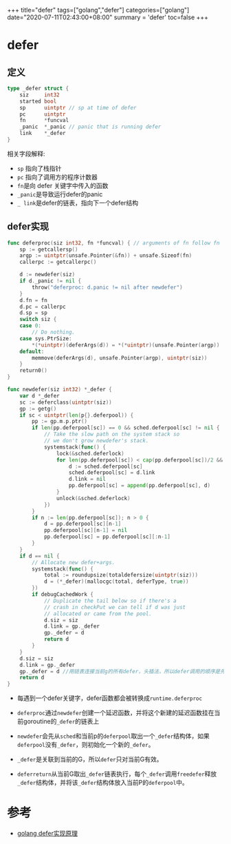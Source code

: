 +++
title="defer"
tags=["golang","defer"]
categories=["golang"]
date="2020-07-11T02:43:00+08:00"
summary = 'defer'
toc=false
+++

defer
=====

定义
----

```go
type _defer struct {
	siz     int32
	started bool
	sp      uintptr // sp at time of defer
	pc      uintptr
	fn      *funcval
	_panic  *_panic // panic that is running defer
	link    *_defer
}
```

相关字段解释:

-	`sp` 指向了栈指针
-	`pc` 指向了调用方的程序计数器
-	`fn`是向 defer 关键字中传入的函数
-	`_panic`是导致运行defer的panic
-	`_ link`是defer的链表，指向下一个defer结构

defer实现
---------

```go
func deferproc(siz int32, fn *funcval) { // arguments of fn follow fn
	sp := getcallersp()
	argp := uintptr(unsafe.Pointer(&fn)) + unsafe.Sizeof(fn)
	callerpc := getcallerpc()

	d := newdefer(siz)
	if d._panic != nil {
		throw("deferproc: d.panic != nil after newdefer")
	}
	d.fn = fn
	d.pc = callerpc
	d.sp = sp
	switch siz {
	case 0:
		// Do nothing.
	case sys.PtrSize:
		*(*uintptr)(deferArgs(d)) = *(*uintptr)(unsafe.Pointer(argp))
	default:
		memmove(deferArgs(d), unsafe.Pointer(argp), uintptr(siz))
	}
	return0()
}

func newdefer(siz int32) *_defer {
	var d *_defer
	sc := deferclass(uintptr(siz))
	gp := getg()
	if sc < uintptr(len(p{}.deferpool)) {
		pp := gp.m.p.ptr()
		if len(pp.deferpool[sc]) == 0 && sched.deferpool[sc] != nil {
			// Take the slow path on the system stack so
			// we don't grow newdefer's stack.
			systemstack(func() {
				lock(&sched.deferlock)
				for len(pp.deferpool[sc]) < cap(pp.deferpool[sc])/2 && sched.deferpool[sc] != nil {
					d := sched.deferpool[sc]
					sched.deferpool[sc] = d.link
					d.link = nil
					pp.deferpool[sc] = append(pp.deferpool[sc], d)
				}
				unlock(&sched.deferlock)
			})
		}
		if n := len(pp.deferpool[sc]); n > 0 {
			d = pp.deferpool[sc][n-1]
			pp.deferpool[sc][n-1] = nil
			pp.deferpool[sc] = pp.deferpool[sc][:n-1]
		}
	}
	if d == nil {
		// Allocate new defer+args.
		systemstack(func() {
			total := roundupsize(totaldefersize(uintptr(siz)))
			d = (*_defer)(mallocgc(total, deferType, true))
		})
		if debugCachedWork {
			// Duplicate the tail below so if there's a
			// crash in checkPut we can tell if d was just
			// allocated or came from the pool.
			d.siz = siz
			d.link = gp._defer
			gp._defer = d
			return d
		}
	}
	d.siz = siz
	d.link = gp._defer
	gp._defer = d //用链表连接当前g的所有defer，头插法，所以defer调用的顺序是先入后出的
	return d
}
```

-	每遇到一个defer关键字，defer函数都会被转换成`runtime.deferproc`

-	`deferproc`通过`newdefer`创建一个延迟函数，并将这个新建的延迟函数挂在当前goroutine的`_defer`的链表上

-	`newdefer`会先从`sched`和当前p的`deferpool`取出一个`_defer`结构体，如果`deferpool`没有`_defer`，则初始化一个新的`_defer`。

-	`_defer`是关联到当前的G，所以`defer`只对当前G有效。

-	`deferreturn`从当前G取出`_defer`链表执行，每个`_defer`调用`freedefer`释放`_defer`结构体，并将该`_defer`结构体放入当前P的`deferpool`中。

参考
====

-	[golang defer实现原理](https://www.tuicool.com/articles/U77vUrb)

